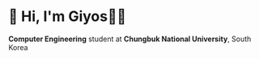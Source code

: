 # 👋 Hi, I'm Giyos🥷🏻
**Computer Engineering** student at **Chungbuk National University**, South Korea
